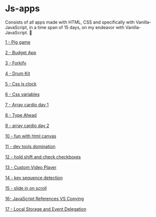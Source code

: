 # Js-apps
Consists of all apps made with HTML, CSS and specifically with Vanilla-JavaScript, in a time span of 15 days, on my endeavor with Vanilla-JavaScript. :memo:

<a href="1 - Pig Game" target="_blank">1 - Pig game</a><br><br>
<a href="2 - Budget App">2 - Budget App</a><br><br>
<a href="3 - Forkify">3 - Forkify</a><br><br>
<a href="4 - Drum Kit">4 - Drum Kit</a><br><br>
<a href="5 - Css js clock">5 - Css js clock</a><br><br>
<a href="6 - Css variables">6 - Css variables</a><br><br>
<a href="7 - Array cardio day 1">7 - Array cardio day 1</a><br><br>
<a href="8 - Type Ahead">8 - Type Ahead</a><br><br>
<a href="9 - array cardio day 2">9 - array cardio day 2</a><br><br>
<a href="10 - fun with html canvas">10 - fun with html canvas</a><br><br>
<a href="11 - dev tools domination">11 - dev tools domination</a><br><br>
<a href="12 - hold shift and check checkboxes">12 - hold shift and check checkboxes</a><br><br>
<a href="13 - Custom Video Player">13 - Custom Video Player</a><br><br>
<a href="14 - key sequence detection">14 - key sequence detection</a><br><br>
<a href="15 - slide in on scroll">15 - slide in on scroll</a><br><br>
<a href="16- JavaScript References VS Copying">16- JavaScript References VS Copying</a><br><br>
<a href="17 - Local Storage and Event Delegation">17 - Local Storage and Event Delegation</a><br><br>
